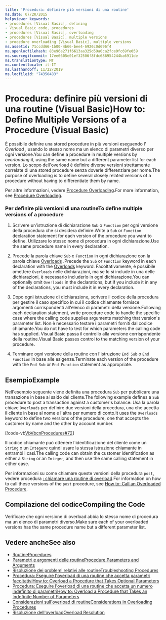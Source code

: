 ```yaml
---
title: 'Procedura: definire più versioni di una routine'
ms.date: 07/20/2015
helpviewer_keywords:
- procedures [Visual Basic], defining
- Visual Basic code, procedures
- procedures [Visual Basic], overloading
- procedures [Visual Basic], multiple versions
- procedure overloading [Visual Basic], multiple versions
ms.assetid: 71ccdd66-1b00-4b66-bee4-6926c0d696f4
ms.openlocfilehash: 83e96e271f6613aa325d59a0ca2fce9fc69fe059
ms.sourcegitcommit: 17ee6605e01ef32506f8fdc686954244ba6911de
ms.translationtype: MT
ms.contentlocale: it-IT
ms.lasthandoff: 11/22/2019
ms.locfileid: "74350483"
---
```

# <a name="how-to-define-multiple-versions-of-a-procedure-visual-basic"></a><span data-ttu-id="5cf0c-102">Procedura: definire più versioni di una routine (Visual Basic)</span><span class="sxs-lookup"><span data-stu-id="5cf0c-102">How to: Define Multiple Versions of a Procedure (Visual Basic)</span></span>
<span data-ttu-id="5cf0c-103">È possibile definire una stored procedure in più versioni eseguendo l' *Overload* , usando lo stesso nome ma un elenco di parametri diverso per ogni versione.</span><span class="sxs-lookup"><span data-stu-id="5cf0c-103">You can define a procedure in multiple versions by *overloading* it, using the same name but a different parameter list for each version.</span></span> <span data-ttu-id="5cf0c-104">Lo scopo dell'overload è definire diverse versioni strettamente correlate di una stored procedure senza doverle differenziare per nome.</span><span class="sxs-lookup"><span data-stu-id="5cf0c-104">The purpose of overloading is to define several closely related versions of a procedure without having to differentiate them by name.</span></span>  
  
 <span data-ttu-id="5cf0c-105">Per altre informazioni, vedere [Procedure Overloading](./procedure-overloading.md).</span><span class="sxs-lookup"><span data-stu-id="5cf0c-105">For more information, see [Procedure Overloading](./procedure-overloading.md).</span></span>  
  
### <a name="to-define-multiple-versions-of-a-procedure"></a><span data-ttu-id="5cf0c-106">Per definire più versioni di una routine</span><span class="sxs-lookup"><span data-stu-id="5cf0c-106">To define multiple versions of a procedure</span></span>  
  
1. <span data-ttu-id="5cf0c-107">Scrivere un'istruzione di dichiarazione `Sub` o `Function` per ogni versione della procedura che si desidera definire.</span><span class="sxs-lookup"><span data-stu-id="5cf0c-107">Write a `Sub` or `Function` declaration statement for each version of the procedure you want to define.</span></span> <span data-ttu-id="5cf0c-108">Utilizzare lo stesso nome di procedura in ogni dichiarazione.</span><span class="sxs-lookup"><span data-stu-id="5cf0c-108">Use the same procedure name in every declaration.</span></span>  
  
2. <span data-ttu-id="5cf0c-109">Precede la parola chiave `Sub` o `Function` in ogni dichiarazione con la parola chiave [Overloads](../../../../visual-basic/language-reference/modifiers/overloads.md) .</span><span class="sxs-lookup"><span data-stu-id="5cf0c-109">Precede the `Sub` or `Function` keyword in each declaration with the [Overloads](../../../../visual-basic/language-reference/modifiers/overloads.md) keyword.</span></span> <span data-ttu-id="5cf0c-110">Facoltativamente, è possibile omettere `Overloads` nelle dichiarazioni, ma se lo si include in una delle dichiarazioni, è necessario includerlo in ogni dichiarazione.</span><span class="sxs-lookup"><span data-stu-id="5cf0c-110">You can optionally omit `Overloads` in the declarations, but if you include it in any of the declarations, you must include it in every declaration.</span></span>  
  
3. <span data-ttu-id="5cf0c-111">Dopo ogni istruzione di dichiarazione, scrivere il codice della procedura per gestire il caso specifico in cui il codice chiamante fornisce argomenti corrispondenti all'elenco di parametri della versione.</span><span class="sxs-lookup"><span data-stu-id="5cf0c-111">Following each declaration statement, write procedure code to handle the specific case where the calling code supplies arguments matching that version's parameter list.</span></span> <span data-ttu-id="5cf0c-112">Non è necessario testare i parametri forniti dal codice chiamante.</span><span class="sxs-lookup"><span data-stu-id="5cf0c-112">You do not have to test for which parameters the calling code has supplied.</span></span> <span data-ttu-id="5cf0c-113">Visual Basic passa il controllo alla versione corrispondente della routine.</span><span class="sxs-lookup"><span data-stu-id="5cf0c-113">Visual Basic passes control to the matching version of your procedure.</span></span>  
  
4. <span data-ttu-id="5cf0c-114">Terminare ogni versione della routine con l'istruzione `End Sub` o `End Function` in base alle esigenze.</span><span class="sxs-lookup"><span data-stu-id="5cf0c-114">Terminate each version of the procedure with the `End Sub` or `End Function` statement as appropriate.</span></span>  
  
## <a name="example"></a><span data-ttu-id="5cf0c-115">Esempio</span><span class="sxs-lookup"><span data-stu-id="5cf0c-115">Example</span></span>  
 <span data-ttu-id="5cf0c-116">Nell'esempio seguente viene definita una procedura `Sub` per pubblicare una transazione in base al saldo del cliente.</span><span class="sxs-lookup"><span data-stu-id="5cf0c-116">The following example defines a `Sub` procedure to post a transaction against a customer's balance.</span></span> <span data-ttu-id="5cf0c-117">Usa la parola chiave `Overloads` per definire due versioni della procedura, una che accetta il cliente in base al nome e l'altra per numero di conto.</span><span class="sxs-lookup"><span data-stu-id="5cf0c-117">It uses the `Overloads` keyword to define two versions of the procedure, one that accepts the customer by name and the other by account number.</span></span>  
  
 [!code-vb[VbVbcnProcedures#72](~/samples/snippets/visualbasic/VS_Snippets_VBCSharp/VbVbcnProcedures/VB/Class1.vb#72)]  
  
 <span data-ttu-id="5cf0c-118">Il codice chiamante può ottenere l'identificazione del cliente come un `String` o un `Integer`e quindi usare la stessa istruzione chiamante in entrambi i casi.</span><span class="sxs-lookup"><span data-stu-id="5cf0c-118">The calling code can obtain the customer identification as either a `String` or an `Integer`, and then use the same calling statement in either case.</span></span>  
  
 <span data-ttu-id="5cf0c-119">Per informazioni su come chiamare queste versioni della procedura `post`, vedere procedura [: chiamare una routine di overload](./how-to-call-an-overloaded-procedure.md).</span><span class="sxs-lookup"><span data-stu-id="5cf0c-119">For information on how to call these versions of the `post` procedure, see [How to: Call an Overloaded Procedure](./how-to-call-an-overloaded-procedure.md).</span></span>  
  
## <a name="compiling-the-code"></a><span data-ttu-id="5cf0c-120">Compilazione del codice</span><span class="sxs-lookup"><span data-stu-id="5cf0c-120">Compiling the Code</span></span>  
 <span data-ttu-id="5cf0c-121">Verificare che ogni versione di overload abbia lo stesso nome di procedura ma un elenco di parametri diverso.</span><span class="sxs-lookup"><span data-stu-id="5cf0c-121">Make sure each of your overloaded versions has the same procedure name but a different parameter list.</span></span>  
  
## <a name="see-also"></a><span data-ttu-id="5cf0c-122">Vedere anche</span><span class="sxs-lookup"><span data-stu-id="5cf0c-122">See also</span></span>

- [<span data-ttu-id="5cf0c-123">Routine</span><span class="sxs-lookup"><span data-stu-id="5cf0c-123">Procedures</span></span>](./index.md)
- [<span data-ttu-id="5cf0c-124">Parametri e argomenti delle routine</span><span class="sxs-lookup"><span data-stu-id="5cf0c-124">Procedure Parameters and Arguments</span></span>](./procedure-parameters-and-arguments.md)
- [<span data-ttu-id="5cf0c-125">Risoluzione dei problemi relativi alle routine</span><span class="sxs-lookup"><span data-stu-id="5cf0c-125">Troubleshooting Procedures</span></span>](./troubleshooting-procedures.md)
- [<span data-ttu-id="5cf0c-126">Procedura: Eseguire l'overload di una routine che accetta parametri facoltativi</span><span class="sxs-lookup"><span data-stu-id="5cf0c-126">How to: Overload a Procedure that Takes Optional Parameters</span></span>](./how-to-overload-a-procedure-that-takes-optional-parameters.md)
- [<span data-ttu-id="5cf0c-127">Procedura: Eseguire l'overload di una routine che accetta un numero indefinito di parametri</span><span class="sxs-lookup"><span data-stu-id="5cf0c-127">How to: Overload a Procedure that Takes an Indefinite Number of Parameters</span></span>](./how-to-overload-a-procedure-that-takes-an-indefinite-number-of-parameters.md)
- [<span data-ttu-id="5cf0c-128">Considerazioni sull'overload di routine</span><span class="sxs-lookup"><span data-stu-id="5cf0c-128">Considerations in Overloading Procedures</span></span>](./considerations-in-overloading-procedures.md)
- [<span data-ttu-id="5cf0c-129">Risoluzione dell'overload</span><span class="sxs-lookup"><span data-stu-id="5cf0c-129">Overload Resolution</span></span>](./overload-resolution.md)
